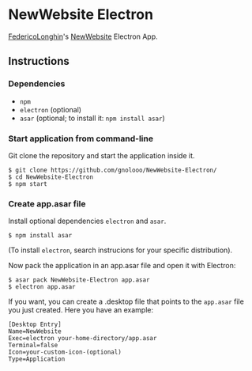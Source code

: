 # NewWebsite Electron
[FedericoLonghin](https://www.github.com/FedericoLonghin)'s [NewWebsite](https://github.com/FedericoLonghin/newWebsite) Electron App.

## Instructions
### Dependencies
* ```npm```
* ```electron``` (optional)
* ```asar``` (optional; to install it: ```npm install asar```)
### Start application from command-line
Git clone the repository and start the application inside it.
```
$ git clone https://github.com/gnolooo/NewWebsite-Electron/
$ cd NewWebsite-Electron
$ npm start
```
### Create app.asar file
Install optional dependencies ```electron``` and ```asar```.
```
$ npm install asar
```
(To install ```electron```, search instrucions for your specific distribution).

Now pack the application in an app.asar file and open it with Electron:
```
$ asar pack NewWebsite-Electron app.asar
$ electron app.asar
```
If you want, you can create a .desktop file that points to the ```app.asar``` file you just created. Here you have an example:
```
[Desktop Entry]
Name=NewWebsite
Exec=electron your-home-directory/app.asar
Terminal=false
Icon=your-custom-icon-(optional)
Type=Application
```
